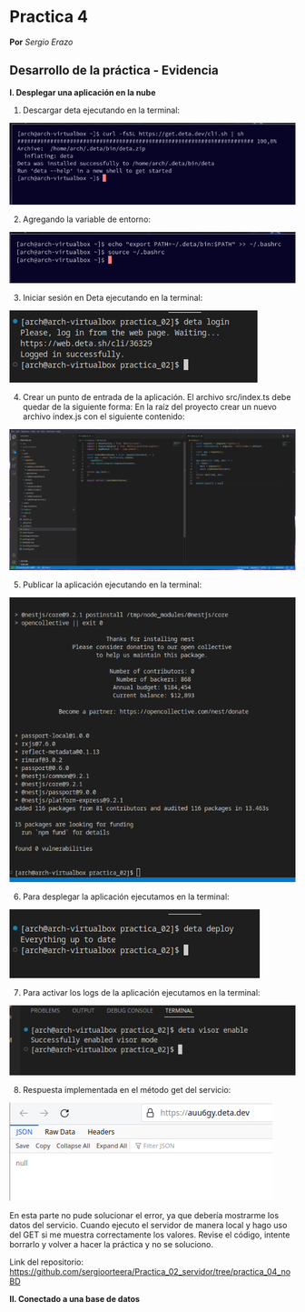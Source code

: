 # Practica 4
**Por** *Sergio Erazo*

## Desarrollo de la práctica - Evidencia

**I. Desplegar una aplicación en la nube**

  1. Descargar deta ejecutando en la terminal:

![imagen](https://github.com/sergioorteera/Informes_Practicas_IoT/blob/main/Practica_04/Imagenes/1.PNG?raw=true)

  2. Agregando la variable de entorno:

![imagen](https://github.com/sergioorteera/Informes_Practicas_IoT/blob/main/Practica_04/Imagenes/2.PNG?raw=true)

  3. Iniciar sesión en Deta ejecutando en la terminal:

![imagen](https://github.com/sergioorteera/Informes_Practicas_IoT/blob/main/Practica_04/Imagenes/3.PNG?raw=true)

  4. Crear un punto de entrada de la aplicación. El archivo src/index.ts debe quedar de la siguiente forma:
     En la raíz del proyecto crear un nuevo archivo index.js con el siguiente contenido:

![imagen](https://github.com/sergioorteera/Informes_Practicas_IoT/blob/main/Practica_04/Imagenes/4.PNG?raw=true)

  5. Publicar la aplicación ejecutando en la terminal:

![imagen](https://github.com/sergioorteera/Informes_Practicas_IoT/blob/main/Practica_04/Imagenes/5.PNG?raw=true)

  6. Para desplegar la aplicación ejecutamos en la terminal:

![imagen](https://github.com/sergioorteera/Informes_Practicas_IoT/blob/main/Practica_04/Imagenes/6.PNG?raw=true)

  7. Para activar los logs de la aplicación ejecutamos en la terminal:

![imagen](https://github.com/sergioorteera/Informes_Practicas_IoT/blob/main/Practica_04/Imagenes/7.PNG?raw=true)

  8. Respuesta implementada en el método get del servicio:
  
![imagen](https://github.com/sergioorteera/Informes_Practicas_IoT/blob/main/Practica_04/Imagenes/8.PNG?raw=true)

En esta parte no pude solucionar el error, ya que debería mostrarme los datos del servicio. Cuando ejecuto el servidor de manera local y hago uso del GET si me muestra correctamente los valores. Revise el código, intente borrarlo y volver a hacer la práctica y no se soluciono.

Link del repositorio: https://github.com/sergioorteera/Practica_02_servidor/tree/practica_04_noBD

**II. Conectado a una base de datos**

